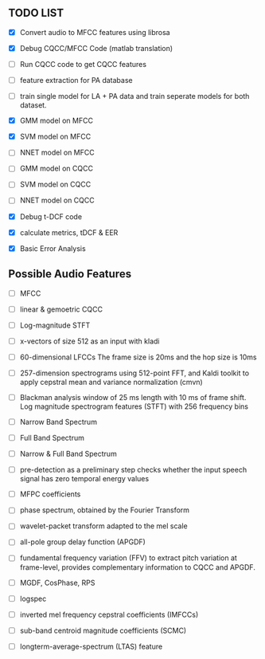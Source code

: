 ## TODO LIST

- [x] Convert audio to MFCC features using librosa
- [x] Debug CQCC/MFCC Code (matlab translation)
- [ ] Run CQCC code to get CQCC features
- [ ] feature extraction for PA database
- [ ] train single model for LA + PA data and train seperate models for both dataset.
- [x] GMM model on MFCC
- [x] SVM model on MFCC
- [ ] NNET model on MFCC
- [ ] GMM model on CQCC
- [ ] SVM model on CQCC
- [ ] NNET model on CQCC
- [x] Debug t-DCF code
- [x] calculate metrics, tDCF & EER
- [x] Basic Error Analysis


## Possible Audio Features

- [ ] MFCC
- [ ] linear & gemoetric CQCC
- [ ] Log-magnitude STFT
- [ ] x-vectors of size 512 as an input with kladi
- [ ] 60-dimensional LFCCs The frame size is 20ms and the hop size is 10ms
- [ ] 257-dimension spectrograms using 512-point FFT, and Kaldi toolkit to apply cepstral mean and variance normalization (cmvn)
- [ ] Blackman analysis window of 25 ms length with 10 ms of frame shift. Log magnitude spectrogram features (STFT) with 256 frequency bins
- [ ] Narrow Band Spectrum
- [ ] Full Band Spectrum
- [ ] Narrow & Full Band Spectrum 
- [ ] pre-detection as a preliminary step checks whether the input speech signal has zero temporal energy values
- [ ] MFPC coefficients
- [ ] phase spectrum, obtained by the Fourier Transform 
- [ ] wavelet-packet transform adapted to the mel scale
- [ ] all-pole group delay function (APGDF)
- [ ] fundamental frequency variation (FFV) to extract pitch variation at frame-level, provides complementary information to CQCC and APGDF.
- [ ] MGDF, CosPhase, RPS
- [ ] logspec
- [ ] inverted mel frequency cepstral coefficients (IMFCCs)
- [ ]  sub-band centroid magnitude coefficients (SCMC)
- [ ] longterm-average-spectrum (LTAS) feature




